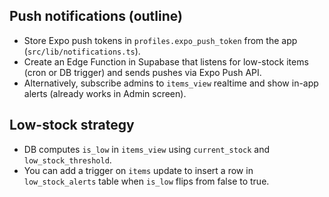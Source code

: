 ## Push notifications (outline)

- Store Expo push tokens in `profiles.expo_push_token` from the app (`src/lib/notifications.ts`).
- Create an Edge Function in Supabase that listens for low-stock items (cron or DB trigger) and sends pushes via Expo Push API.
- Alternatively, subscribe admins to `items_view` realtime and show in-app alerts (already works in Admin screen).

## Low-stock strategy

- DB computes `is_low` in `items_view` using `current_stock` and `low_stock_threshold`.
- You can add a trigger on `items` update to insert a row in `low_stock_alerts` table when `is_low` flips from false to true.
